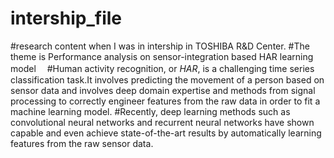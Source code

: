 # intership_file

#research content when I was in intership in TOSHIBA R&D Center.
#The theme is Performance analysis on sensor-integration based HAR learning model　
#Human activity recognition, or *HAR*, is a challenging time series classification task.It involves predicting the movement of a person based on sensor data and involves deep domain expertise and methods from signal processing to correctly engineer features from the raw data in order to fit a machine learning model.
#Recently, deep learning methods such as convolutional neural networks and recurrent neural networks have shown capable and even achieve state-of-the-art results by automatically learning features from the raw sensor data.
